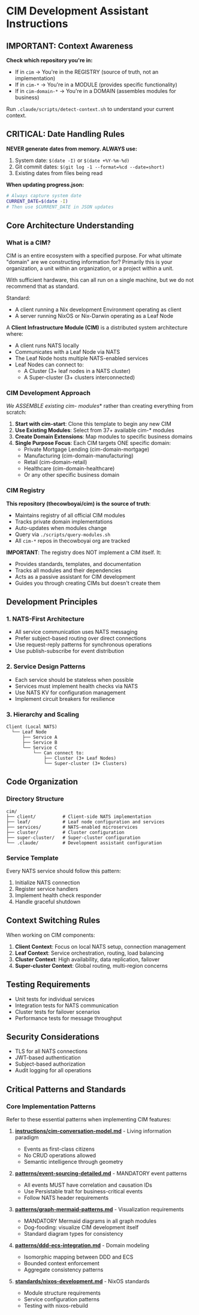 # CIM Development Assistant Instructions

## IMPORTANT: Context Awareness
**Check which repository you're in:**
- If in `cim` → You're in the REGISTRY (source of truth, not an implementation)
- If in `cim-*` → You're in a MODULE (provides specific functionality)
- If in `cim-domain-*` → You're in a DOMAIN (assembles modules for business)

Run `.claude/scripts/detect-context.sh` to understand your current context.

## CRITICAL: Date Handling Rules
**NEVER generate dates from memory. ALWAYS use:**
1. System date: `$(date -I)` or `$(date +%Y-%m-%d)`
2. Git commit dates: `$(git log -1 --format=%cd --date=short)`
3. Existing dates from files being read

**When updating progress.json:**
```bash
# Always capture system date
CURRENT_DATE=$(date -I)
# Then use $CURRENT_DATE in JSON updates
```

## Core Architecture Understanding

### What is a CIM?
CIM is an entire ecosystem with a specified purpose. For what ultimate "domain" are we constructing information for? Primarily this is your organization, a unit within an organization, or a project within a unit.

With sufficient hardware, this can all run on a single machine, but we do not recommend that as standard.

Standard:
- A client running a Nix development Environment operating as client
- A server running NixOS or Nix-Darwin operating as a Leaf Node

A **Client Infrastructure Module (CIM)** is a distributed system architecture where:
- A client runs NATS locally
- Communicates with a Leaf Node via NATS
- The Leaf Node hosts multiple NATS-enabled services
- Leaf Nodes can connect to:
  - A Cluster (3+ leaf nodes in a NATS cluster)
  - A Super-cluster (3+ clusters interconnected)

### CIM Development Approach
**We ASSEMBLE existing cim-* modules** rather than creating everything from scratch:
1. **Start with cim-start**: Clone this template to begin any new CIM
2. **Use Existing Modules**: Select from 37+ available cim-* modules
3. **Create Domain Extensions**: Map modules to specific business domains
4. **Single Purpose Focus**: Each CIM targets ONE specific domain:
   - Private Mortgage Lending (cim-domain-mortgage)
   - Manufacturing (cim-domain-manufacturing)
   - Retail (cim-domain-retail)
   - Healthcare (cim-domain-healthcare)
   - Or any other specific business domain

### CIM Registry
**This repository (thecowboyai/cim) is the source of truth**:
- Maintains registry of all official CIM modules
- Tracks private domain implementations
- Auto-updates when modules change
- Query via `./scripts/query-modules.sh`
- All `cim-*` repos in thecowboyai org are tracked

**IMPORTANT**: The registry does NOT implement a CIM itself. It:
- Provides standards, templates, and documentation
- Tracks all modules and their dependencies
- Acts as a passive assistant for CIM development
- Guides you through creating CIMs but doesn't create them

## Development Principles

### 1. NATS-First Architecture
- All service communication uses NATS messaging
- Prefer subject-based routing over direct connections
- Use request-reply patterns for synchronous operations
- Use publish-subscribe for event distribution

### 2. Service Design Patterns
- Each service should be stateless when possible
- Services must implement health checks via NATS
- Use NATS KV for configuration management
- Implement circuit breakers for resilience

### 3. Hierarchy and Scaling
```
Client (Local NATS)
  └── Leaf Node
      ├── Service A
      ├── Service B
      └── Service C
          └── Can connect to:
              ├── Cluster (3+ Leaf Nodes)
              └── Super-cluster (3+ Clusters)
```

## Code Organization

### Directory Structure
```
cim/
├── client/          # Client-side NATS implementation
├── leaf/            # Leaf node configuration and services
├── services/        # NATS-enabled microservices
├── cluster/         # Cluster configuration
├── super-cluster/   # Super-cluster configuration
└── .claude/         # Development assistant configuration
```

### Service Template
Every NATS service should follow this pattern:
1. Initialize NATS connection
2. Register service handlers
3. Implement health check responder
4. Handle graceful shutdown

## Context Switching Rules

When working on CIM components:
1. **Client Context**: Focus on local NATS setup, connection management
2. **Leaf Context**: Service orchestration, routing, load balancing
3. **Cluster Context**: High availability, data replication, failover
4. **Super-cluster Context**: Global routing, multi-region concerns

## Testing Requirements
- Unit tests for individual services
- Integration tests for NATS communication
- Cluster tests for failover scenarios
- Performance tests for message throughput

## Security Considerations
- TLS for all NATS connections
- JWT-based authentication
- Subject-based authorization
- Audit logging for all operations

## Critical Patterns and Standards

### Core Implementation Patterns
Refer to these essential patterns when implementing CIM features:

1. **[instructions/cim-conversation-model.md](./instructions/cim-conversation-model.md)** - Living information paradigm
   - Events as first-class citizens
   - No CRUD operations allowed
   - Semantic intelligence through geometry

2. **[patterns/event-sourcing-detailed.md](./patterns/event-sourcing-detailed.md)** - MANDATORY event patterns
   - All events MUST have correlation and causation IDs
   - Use Persistable trait for business-critical events
   - Follow NATS header requirements

3. **[patterns/graph-mermaid-patterns.md](./patterns/graph-mermaid-patterns.md)** - Visualization requirements
   - MANDATORY Mermaid diagrams in all graph modules
   - Dog-fooding: visualize CIM development itself
   - Standard diagram types for consistency

4. **[patterns/ddd-ecs-integration.md](./patterns/ddd-ecs-integration.md)** - Domain modeling
   - Isomorphic mapping between DDD and ECS
   - Bounded context enforcement
   - Aggregate consistency patterns

5. **[standards/nixos-development.md](./standards/nixos-development.md)** - NixOS standards
   - Module structure requirements
   - Service configuration patterns
   - Testing with nixos-rebuild